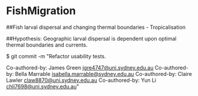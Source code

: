 # FishMigration
##Fish larval dispersal and changing thermal boundaries - Tropicalisation

##Hypothesis: Geographic larval dispersal is dependent upon optimal thermal boundaries and currents.


$ git commit -m "Refactor usability tests.
>
>
Co-authored-by: James Green jgre4747@uni.sydney.edu.au
Co-authored-by: Bella Marrable  isabella.marrable@sydney.edu.au
Co-authored-by: Claire Lawler claw8870@uni.sydney.edu.au
Co-authored-by: Yun Li chli7698@uni.sydney.edu.au"


